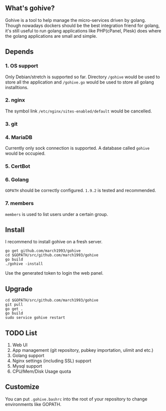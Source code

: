 ## What's gohive?
Gohive is a tool to help manage the micro-services driven by golang. Though nowadays dockers should be the best integration friend for golang, it's still useful to run golang applications like PHP(cPanel, Plesk) does where the golang applications are small and simple.


## Depends
### 1. OS support

Only Debian/stretch is supported so far. Directory `/gohive` would be used to store all the application and `/gohive.go` would be used to store all golang installtions.

### 2. nginx

The symbol link `/etc/nginx/sites-enabled/default` would be cancelled.

### 3. git

### 4. MariaDB

Currently only sock connection is supported. A database called `gohive` would be occupied.

### 5. CertBot

### 6. Golang
`GOPATH` should be correctly configured. `1.9.2` is tested and recommended.

### 7. members

`members` is used to list users under a certain group.

## Install
I recommend to install gohive on a fresh server.
```shell
go get github.com/march1993/gohive
cd $GOPATH/src/github.com/march1993/gohive
go build
./gohive -install
```
Use the generated token to login the web panel.


## Upgrade
```shell
cd $GOPATH/src/github.com/march1993/gohive
git pull
go get .
go build
sudo service gohive restart
```

## TODO List
1. Web UI
2. App management (git repository, pubkey importation, ulimit and etc.)
3. Golang support
4. Nginx settings (including SSL) support
5. Mysql support
6. CPU/Mem/Disk Usage quota


## Customize
You can put `.gohive.bashrc` into the root of your repository to change environments like GOPATH.
